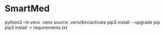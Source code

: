 # SmartMed

python3 -m venv .venv
source .venv/bin/activate
pip3 install --upgrade pip
pip3 install -r requirements.txt
